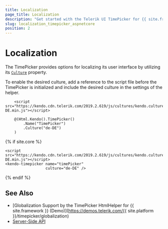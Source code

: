 ```yaml
---
title: Localization
page_title: Localization
description: "Get started with the Telerik UI TimePicker for {{ site.framework }} and translate its messages for different culture locales."
slug: localization_timepicker_aspnetcore
position: 2
---
```


# Localization

The TimePicker provides options for localizing its user interface by utilizing its [`Culture`](/api/kendo.mvc.ui.fluent/timepickerbuilder#culturesystemstring) property.

To enable the desired culture, add a reference to the script file before the TimePicker is initialized and include the desired culture in the settings of the helper.

```HtmlHelper
    <script src="https://kendo.cdn.telerik.com/2019.2.619/js/cultures/kendo.culture.de-DE.min.js"></script>

    @(Html.Kendo().TimePicker()
        .Name("TimePicker")
        .Culture("de-DE")
    )
```
{% if site.core %}
```TagHelper
<script src="https://kendo.cdn.telerik.com/2019.2.619/js/cultures/kendo.culture.de-DE.min.js"></script>
<kendo-timepicker name="timePicker"
                  culture="de-DE" />
```
{% endif %}

## See Also

* [Globalization Support by the TimePicker HtmlHelper for {{ site.framework }} (Demo)](https://demos.telerik.com/{{ site.platform }}/timepicker/globalization)
* [Server-Side API](/api/timepicker)
